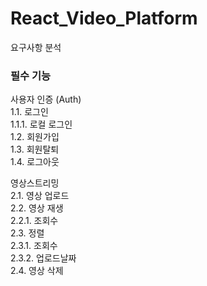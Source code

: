 # React_Video_Platform
요구사항 분석
### 필수 기능
사용자 인증 (Auth)  
1.1. 로그인   
  1.1.1. 로컬 로그인   
1.2. 회원가입  
1.3. 회원탈퇴  
1.4. 로그아웃  

영상스트리밍  
2.1. 영상 업로드  
2.2. 영상 재생  
 2.2.1. 조회수  
2.3. 정렬  
 2.3.1. 조회수  
 2.3.2. 업로드날짜  
2.4. 영상 삭제  
